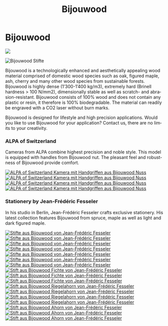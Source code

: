 ﻿---
lang: en
title: 'Bijouwood'
order: 4
---

<div class="full-width-kenburns">
<div class="wrap-bg-image">

# Bijouwood

![](/assets/images/arrow-d-white.svg)

</div>
<img srcset="/assets/images/bijouwood/Stifte3.jpg"
     src="/assets/images/bijouwood/Stifte3.jpg" alt="Bijouwood Stifte">
</div>

<div class="full-width-grey">
<div class="wrap -cols2">

Bijouwood is a technologically enhanced and aesthetically appealing wood material comprised of domestic wood species such as oak, figured maple, ash, cherry and many other wood species from sustainable forests. Bijouwood is highly dense (1’300-1’400 kg/m3), extremely hard (Brinell hardness > 100 N/mm2), dimensionally stable as well as scratch- and abrasion-resistant. Bijouwood consists of 100% wood and does not contain any plastic or resin, it therefore is 100% biodegradable. The material can readily be engraved with a CO2 laser without burn marks.

Bijouwood is designed for lifestyle and high precision applications. Would you like to use Bijouwood for your application? Contact us, there are no limits to your creativity.

</div>
</div>

<div class="full-width">
<div class="wrap">

### ALPA of Switzerland

Cameras from ALPA combine highest precision and noble style. This model is equipped with handles from Bijouwood nut. The pleasant feel and robustness of Bijouwood provide comfort. 

<div class="picturegallery">
      <a href="/assets/images/bijouwood/ALPA1.jpg">
          <img src="/assets/images/bijouwood/ALPA1.jpg" alt="ALPA of Switzerland Kamera mit Handgriffen aus Bijouwood Nuss">
      </a>
      <a href="/assets/images/bijouwood/ALPA2.jpg">
          <img src="/assets/images/bijouwood/ALPA2.jpg" alt="ALPA of Switzerland Kamera mit Handgriffen aus Bijouwood Nuss">
      </a>
      <a href="/assets/images/bijouwood/ALPA3.jpg">
          <img src="/assets/images/bijouwood/ALPA3.jpg" alt="ALPA of Switzerland Kamera mit Handgriffen aus Bijouwood Nuss">
      </a>
      <a href="/assets/images/bijouwood/ALPA4.jpg">
          <img src="/assets/images/bijouwood/ALPA4.jpg" alt="ALPA of Switzerland Kamera mit Handgriffen aus Bijouwood Nuss">
      </a>
</div>

</div>
</div>

<div class="full-width-grey">
<div class="wrap">
     
### Stationery by Jean-Frédéric Fesseler

In his studio in Berlin, Jean-Frédéric Fesseler crafts exclusive stationery. His latest collection features Bijouwood from spruce, maple as well as light and dark figured maple. 

<div class="picturegallery">
      <a href="/assets/images/bijouwood/Stifte1.jpg">
          <img src="/assets/images/bijouwood/Stifte1.jpg" alt="Stifte aus Bijouwood von Jean-Frédéric Fesseler">
      </a>
      <a href="/assets/images/bijouwood/Stifte7.jpg">
          <img src="/assets/images/bijouwood/Stifte7.jpg" alt="Stifte aus Bijouwood von Jean-Frédéric Fesseler">
      </a>
      <a href="/assets/images/bijouwood/Stifte2.jpg">
          <img src="/assets/images/bijouwood/Stifte2.jpg" alt="Stifte aus Bijouwood von Jean-Frédéric Fesseler">
      </a>
      <a href="/assets/images/bijouwood/Stifte3.jpg">
          <img src="/assets/images/bijouwood/Stifte3.jpg" alt="Stifte aus Bijouwood von Jean-Frédéric Fesseler">
      </a>
      <a href="/assets/images/bijouwood/Stifte4.jpg">
          <img src="/assets/images/bijouwood/Stifte4.jpg" alt="Stifte aus Bijouwood von Jean-Frédéric Fesseler">
      </a>
      <a href="/assets/images/bijouwood/Stifte5.jpg">
          <img src="/assets/images/bijouwood/Stifte5.jpg" alt="Stifte aus Bijouwood von Jean-Frédéric Fesseler">
      </a>
      <a href="/assets/images/bijouwood/Stifte6.jpg">
          <img src="/assets/images/bijouwood/Stifte6.jpg" alt="Stifte aus Bijouwood von Jean-Frédéric Fesseler">
      </a>
      <a href="/assets/images/bijouwood/Spruce_kurz_dick.jpg">
          <img src="/assets/images/bijouwood/Spruce_kurz_dick.jpg" alt="Stift aus Bijouwood Fichte von Jean-Frédéric Fesseler">
      </a>
      <a href="/assets/images/bijouwood/Spruce_lang_dunn.jpg">
          <img src="/assets/images/bijouwood/Spruce_lang_dunn.jpg" alt="Stift aus Bijouwood Fichte von Jean-Frédéric Fesseler">
      </a>
      <a href="/assets/images/bijouwood/Spruce_mittel_dick.jpg">
          <img src="/assets/images/bijouwood/Spruce_mittel_dick.jpg" alt="Stift aus Bijouwood Fichte von Jean-Frédéric Fesseler">
      </a>
      <a href="/assets/images/bijouwood/Figured_maple_dark_dick.jpg">
          <img src="/assets/images/bijouwood/Figured_maple_dark_dick.jpg" alt="Stift aus Bijouwood Riegelahorn von Jean-Frédéric Fesseler">
      </a>
      <a href="/assets/images/bijouwood/Figured_maple_light_dick.jpg">
          <img src="/assets/images/bijouwood/Figured_maple_light_dick.jpg" alt="Stift aus Bijouwood Riegelahorn von Jean-Frédéric Fesseler">
      </a>
      <a href="/assets/images/bijouwood/Figured_maple_light_kurz.jpg">
          <img src="/assets/images/bijouwood/Figured_maple_light_kurz.jpg" alt="Stift aus Bijouwood Riegelahorn von Jean-Frédéric Fesseler">
      </a>
      <a href="/assets/images/bijouwood/Figured_maple_light_lang.jpg">
          <img src="/assets/images/bijouwood/Figured_maple_light_lang.jpg" alt="Stift aus Bijouwood Riegelahorn von Jean-Frédéric Fesseler">
      </a>
      <a href="/assets/images/bijouwood/Maple_kurz.jpg">
          <img src="/assets/images/bijouwood/Maple_kurz.jpg" alt="Stift aus Bijouwood Ahorn von Jean-Frédéric Fesseler">
      </a>
      <a href="/assets/images/bijouwood/Maple_lang_dick.jpg">
          <img src="/assets/images/bijouwood/Maple_lang_dick.jpg" alt="Stift aus Bijouwood Ahorn von Jean-Frédéric Fesseler">
      </a>
      <a href="/assets/images/bijouwood/Maple_lang_dunn.jpg">
          <img src="/assets/images/bijouwood/Maple_lang_dunn.jpg" alt="Stift aus Bijouwood Ahorn von Jean-Frédéric Fesseler">
      </a>
</div>

</div>
</div>
